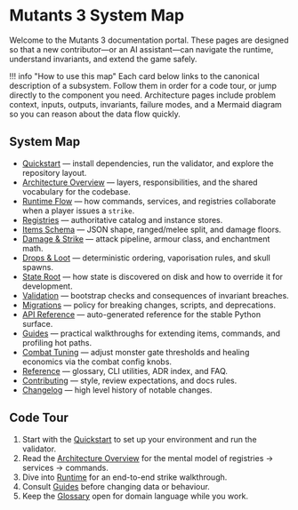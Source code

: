 # Mutants 3 System Map

Welcome to the Mutants 3 documentation portal. These pages are designed so that a new
contributor—or an AI assistant—can navigate the runtime, understand invariants, and
extend the game safely.

!!! info "How to use this map"
    Each card below links to the canonical description of a subsystem. Follow them in
    order for a code tour, or jump directly to the component you need. Architecture
    pages include problem context, inputs, outputs, invariants, failure modes, and a
    Mermaid diagram so you can reason about the data flow quickly.

## System Map

- [Quickstart](quickstart.md) — install dependencies, run the validator, and explore the
  repository layout.
- [Architecture Overview](architecture/overview.md) — layers, responsibilities, and the
  shared vocabulary for the codebase.
- [Runtime Flow](architecture/runtime.md) — how commands, services, and registries
  collaborate when a player issues a `strike`.
- [Registries](architecture/registries.md) — authoritative catalog and instance stores.
- [Items Schema](architecture/items-schema.md) — JSON shape, ranged/melee split, and
  damage floors.
- [Damage & Strike](architecture/damage-and-strike.md) — attack pipeline, armour class,
  and enchantment math.
- [Drops & Loot](architecture/drops-and-loot.md) — deterministic ordering, vaporisation
  rules, and skull spawns.
- [State Root](architecture/state-root.md) — how state is discovered on disk and how to
  override it for development.
- [Validation](architecture/validation.md) — bootstrap checks and consequences of
  invariant breaches.
- [Migrations](architecture/migrations.md) — policy for breaking changes, scripts, and
  deprecations.
- [API Reference](api/index.md) — auto-generated reference for the stable Python
  surface.
- [Guides](guides/extending-items.md) — practical walkthroughs for extending items,
  commands, and profiling hot paths.
- [Combat Tuning](combat_tuning.md) — adjust monster gate thresholds and healing
  economics via the combat config knobs.
- [Reference](reference/glossary.md) — glossary, CLI utilities, ADR index, and FAQ.
- [Contributing](contributing.md) — style, review expectations, and docs rules.
- [Changelog](changelog.md) — high level history of notable changes.

## Code Tour

1. Start with the [Quickstart](quickstart.md) to set up your environment and run the
   validator.
2. Read the [Architecture Overview](architecture/overview.md) for the mental model of
   registries → services → commands.
3. Dive into [Runtime](architecture/runtime.md) for an end-to-end strike walkthrough.
4. Consult [Guides](guides/extending-items.md) before changing data or behaviour.
5. Keep the [Glossary](reference/glossary.md) open for domain language while you work.
